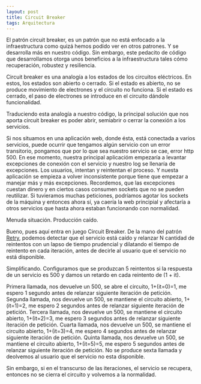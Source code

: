 ```yaml
---
layout: post
title: Circuit Breaker
tags: Arquitectura
---
```


El patrón circuit breaker, es un patrón que no está enfocado a la infraestructura como quizá hemos podido ver en otros patrones. Y se desarrolla más en nuestro código. Sin embargo, este pedacito de código que desarrollamos otorga unos beneficios a la infraestructura tales cómo recuperación, robustez y resiliencia.

Circuit breaker es una analogía a los estados de los circuitos eléctricos. En estos, los estados son abierto o cerrado. Si el estado es abierto, no se produce movimiento de electrones y el circuito no funciona. Si el estado es cerrado, el paso de electrones se introduce en el circuito dándole funcionalidad.

Traduciendo esta analogía a nuestro código, la principal solución que nos aporta circuit breaker es poder abrir, semiabrir o cerrar la conexión a los servicios.

Si nos situamos en una aplicación web, donde ésta, está conectada a varios servicios, puede ocurrir que tengamos algún servicio con un error transitorio, pongamos que por lo que sea nuestro servicio se cae, error http 500. En ese momento, nuestra principal aplicacióm empezaría a levantar excepciones de conexión con el servicio y nuestro log se llenaría de excepciones. Los usuarios, intentan y reintentan el proceso. Y nuesta aplicación se empieza a volver inconsistente porque tiene que empezar a manejar más y más excepciones. Recordemos, que las excepciones cuestan dinero y en ciertos casos consumen sockets que no se pueden reutilizar. Si tuvieramos muchas peticiones, podríamos agotar los sockets de la máquina y entonces ahora sí, ya caería la web principial y afectaría a otros servicios que hasta ahora estaban funcionando con normalidad.

Menuda situación. Producción caído.

Bueno, pues aquí entra en juego Circuit Breaker. De la mano del patrón [Retry](patron-retry "Patrón Retry"), podemos detectar que el servicio está caído y relanzar N cantidad de reintentos con un lapso de tiempo prudencial y dilatando el tiempo de reintento en cada iteración, antes de decirle al usuario que el servicio no está disponible.

Simplificando. Configuramos que se produzcan 5 reintentos si la respuesta de un servicio es 500 y damos un retardo en cada reintento de (1 + it). 

Primera llamada, nos devuelve un 500, se abre el circuito, 1+(it=0)=1, me espero 1 segundo antes de relanzar siguiente iteración de petición. 
Segunda llamada, nos devuelve un 500, se mantiene el circuito abierto, 1+(it=1)=2, me espero 2 segundos antes de relanzar siguiente iteración de petición. 
Tercera llamada, nos devuelve un 500, se mantiene el circuito abierto, 1+(it=2)=3, me espero 3 segundos antes de relanzar siguiente iteración de petición. 
Cuarta llamada, nos devuelve un 500, se mantiene el circuito abierto, 1+(it=3)=4, me espero 4 segundos antes de relanzar siguiente iteración de petición. 
Quinta llamada, nos devuelve un 500, se mantiene el circuito abierto, 1+(it=5)=5, me espero 5 segundos antes de relanzar siguiente iteración de petición. 
No se produce sexta llamada y deolvemos al usuario que el servicio no esta disponible.

Sin embargo, si en el transcurso de las iteraciones, el servicio se recupera, entonces no se cierra el circuito y volvemos a la normalidad.
